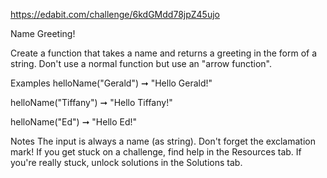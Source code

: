 https://edabit.com/challenge/6kdGMdd78jpZ45ujo

Name Greeting!

Create a function that takes a name and returns a greeting in the form of a string. Don't use a normal function but use an "arrow function".

Examples
helloName("Gerald") ➞ "Hello Gerald!"

helloName("Tiffany") ➞ "Hello Tiffany!"

helloName("Ed") ➞ "Hello Ed!"

Notes
The input is always a name (as string).
Don't forget the exclamation mark!
If you get stuck on a challenge, find help in the Resources tab.
If you're really stuck, unlock solutions in the Solutions tab.